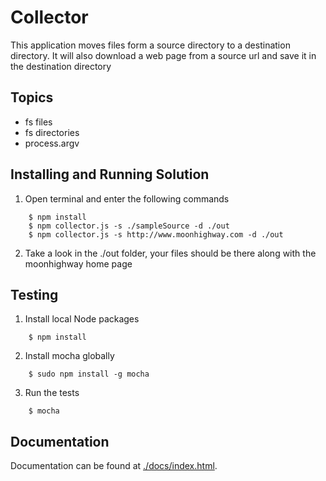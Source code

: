 Collector
=========
This application moves files form a source directory to a destination directory. It will also download a web page from a source
url and save it in the destination directory

Topics
-------
* fs files
* fs directories
* process.argv

Installing and Running Solution
-------------------------------
1. Open terminal and enter the following commands

```
    $ npm install
    $ npm collector.js -s ./sampleSource -d ./out
    $ npm collector.js -s http://www.moonhighway.com -d ./out

```

2. Take a look in the ./out folder, your files should be there along with the moonhighway home page


Testing
-------
1. Install local Node packages

```
    $ npm install
```

2. Install mocha globally

```
    $ sudo npm install -g mocha
```

3. Run the tests

```
    $ mocha
```

Documentation
-------------
Documentation can be found at [./docs/index.html](docs/index.html).
